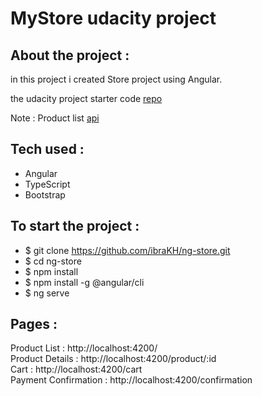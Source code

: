 # MyStore udacity project
## About the project :
in this project i created Store project using Angular.

the udacity project starter code [repo](https://github.com/udacity/nd-0067-c3-angular-fundamentals-project-starter)

Note : Product list [api](https://raw.githubusercontent.com/udacity/nd-0067-c3-angular-fundamentals-project-starter/main/src/assets/data.json)

## Tech used :
- Angular 
- TypeScript
- Bootstrap

## To start the project :
- $ git clone https://github.com/ibraKH/ng-store.git
- $ cd ng-store
- $ npm install
- $ npm install -g @angular/cli
- $ ng serve

## Pages :
Product List : http://localhost:4200/ <br />
Product Details : http://localhost:4200/product/:id <br />
Cart : http://localhost:4200/cart <br />
Payment Confirmation : http://localhost:4200/confirmation <br />